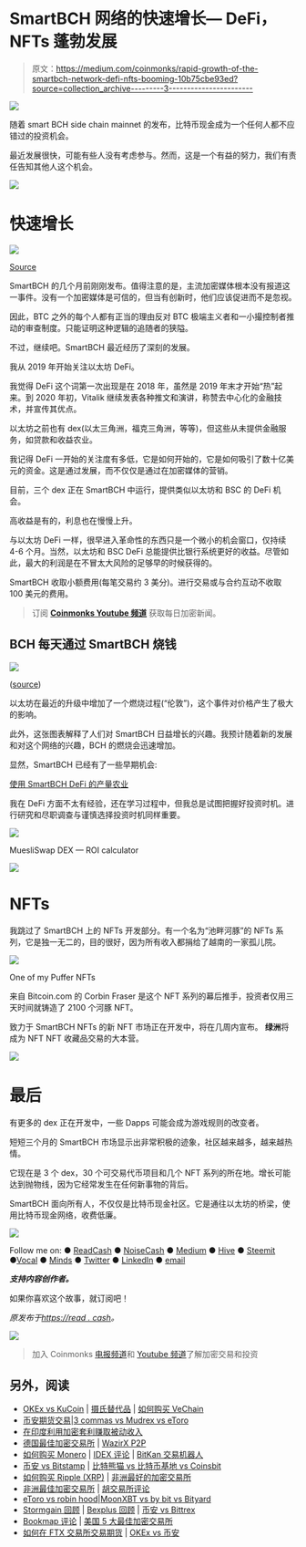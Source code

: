 # SmartBCH 网络的快速增长— DeFi，NFTs 蓬勃发展

> 原文：<https://medium.com/coinmonks/rapid-growth-of-the-smartbch-network-defi-nfts-booming-10b75cbe93ed?source=collection_archive---------3----------------------->

![](img/780ee8d9bea3d8fbfecb2a37d47f1790.png)

随着 smart BCH side chain mainnet 的发布，比特币现金成为一个任何人都不应错过的投资机会。

最近发展很快，可能有些人没有考虑参与。然而，这是一个有益的努力，我们有责任告知其他人这个机会。

![](img/f45130952a53784172d47cb34123d59a.png)

# 快速增长

![](img/257a37713fb8edb914ce33343e7fe7a6.png)

[Source](https://smartbch.fountainhead.cash/grafana/d/GUnTOBGnz/smartbch?orgId=1&refresh=5s)

SmartBCH 的几个月前刚刚发布。值得注意的是，主流加密媒体根本没有报道这一事件。没有一个加密媒体是可信的，但当有创新时，他们应该促进而不是忽视。

因此，BTC 之外的每个人都有正当的理由反对 BTC 极端主义者和一小撮控制者推动的审查制度。只能证明这种逻辑的追随者的狭隘。

不过，继续吧。SmartBCH 最近经历了深刻的发展。

我从 2019 年开始关注以太坊 DeFi。

我觉得 DeFi 这个词第一次出现是在 2018 年，虽然是 2019 年末才开始“热”起来。到 2020 年初，Vitalik 继续发表各种推文和演讲，称赞去中心化的金融技术，并宣传其优点。

以太坊之前也有 dex(以太三角洲，福克三角洲，等等)，但这些从未提供金融服务，如贷款和收益农业。

我记得 DeFi 一开始的关注度有多低，它是如何开始的，它是如何吸引了数十亿美元的资金。这是通过发展，而不仅仅是通过在加密媒体的营销。

目前，三个 dex 正在 SmartBCH 中运行，提供类似以太坊和 BSC 的 DeFi 机会。

高收益是有的，利息也在慢慢上升。

与以太坊 DeFi 一样，很早进入革命性的东西只是一个微小的机会窗口，仅持续 4-6 个月。当然，以太坊和 BSC DeFi 总能提供比银行系统更好的收益。尽管如此，最大的利润是在不冒太大风险的足够早的时候获得的。

SmartBCH 收取小额费用(每笔交易约 3 美分)。进行交易或与合约互动不收取 100 美元的费用。

> 订阅 [**Coinmonks Youtube 频道**](https://www.youtube.com/c/coinmonks/videos) 获取每日加密新闻。

## **BCH 每天通过 SmartBCH 烧钱**

![](img/06ed2e86f1e73344be2c23c17f2b1894.png)

([source](https://bitbox.ee/alexandria/index.html))

以太坊在最近的升级中增加了一个燃烧过程(“伦敦”)，这个事件对价格产生了极大的影响。

此外，这张图表解释了人们对 SmartBCH 日益增长的兴趣。我预计随着新的发展和对这个网络的兴趣，BCH 的燃烧会迅速增加。

显然，SmartBCH 已经有了一些早期机会:

[使用 SmartBCH DeFi 的产量农业](https://read.cash/@Pantera/yield-farming-with-smartbch-defi-2a58beda)

我在 DeFi 方面不太有经验，还在学习过程中，但我总是试图把握好投资时机。进行研究和尽职调查与谨慎选择投资时机同样重要。

![](img/cbd698ed46d73586a53c3b3973ba903c.png)

MuesliSwap DEX — ROI calculator

![](img/f45130952a53784172d47cb34123d59a.png)

# NFTs

我跳过了 SmartBCH 上的 NFTs 开发部分。有一个名为“池畔河豚”的 NFTs 系列，它是独一无二的，目的很好，因为所有收入都捐给了越南的一家孤儿院。

![](img/9b182ffe958d1b9d7a25336369c51496.png)

One of my Puffer NFTs

来自 Bitcoin.com 的 Corbin Fraser 是这个 NFT 系列的幕后推手，投资者仅用三天时间就铸造了 2100 个河豚 NFT。

致力于 SmartBCH NFTs 的新 NFT 市场正在开发中，将在几周内宣布。
**绿洲**将成为 NFT NFT 收藏品交易的大本营。

![](img/f45130952a53784172d47cb34123d59a.png)

# 最后

有更多的 dex 正在开发中，一些 Dapps 可能会成为游戏规则的改变者。

短短三个月的 SmartBCH 市场显示出非常积极的迹象，社区越来越多，越来越热情。

它现在是 3 个 dex，30 个可交易代币项目和几个 NFT 系列的所在地。增长可能达到抛物线，因为它经常发生在任何新事物的背后。

SmartBCH 面向所有人，不仅仅是比特币现金社区。它是通往以太坊的桥梁，使用比特币现金网络，收费低廉。

![](img/f45130952a53784172d47cb34123d59a.png)

Follow me on: ● [ReadCash](https://read.cash/@Pantera) ● [NoiseCash](https://noise.cash/u/Pantera99) ● [Medium](/@panterabch) ● [Hive](https://hive.blog/@pantera1) ● [Steemit](https://steemit.com/@pantera1) ●[Vocal](https://vocal.media/authors/pantera) ● [Minds](https://www.minds.com/pantera99/) ● [Twitter](https://twitter.com/Panterabch) ● [LinkedIn](https://www.linkedin.com/in/panterabch/) ● [email](https://read.cash/@Pantera/localcryptos-p2p-exchange-is-now-offering-bitcoin-cash-trading-06637230#bad-link)

***支持内容创作者。***

如果你喜欢这个故事，就订阅吧！

*原发布于*[*https://read . cash*](https://read.cash/@Pantera/rapid-growth-of-the-smartbch-network-defi-nfts-booming-20ce5a3c)*。*

![](img/f45130952a53784172d47cb34123d59a.png)

> 加入 Coinmonks [电报频道](https://t.me/coincodecap)和 [Youtube 频道](https://www.youtube.com/c/coinmonks/videos)了解加密交易和投资

## 另外，阅读

*   [OKEx vs KuCoin](https://blog.coincodecap.com/okex-kucoin) | [摄氏替代品](https://blog.coincodecap.com/celsius-alternatives) | [如何购买 VeChain](https://blog.coincodecap.com/buy-vechain)
*   [币安期货交易](https://blog.coincodecap.com/binance-futures-trading)|[3 commas vs Mudrex vs eToro](https://blog.coincodecap.com/mudrex-3commas-etoro)
*   [在印度利用加密套利赚取被动收入](https://blog.coincodecap.com/crypto-arbitrage-in-india)
*   [德国最佳加密交易所](https://blog.coincodecap.com/crypto-exchanges-in-germany) | [WazirX P2P](https://blog.coincodecap.com/wazirx-p2p)
*   [如何购买 Monero](https://blog.coincodecap.com/buy-monero) | [IDEX 评论](https://blog.coincodecap.com/idex-review) | [BitKan 交易机器人](https://blog.coincodecap.com/bitkan-trading-bot)
*   [币安 vs Bitstamp](https://blog.coincodecap.com/binance-vs-bitstamp) | [比特熊猫 vs 比特币基地 vs Coinsbit](https://blog.coincodecap.com/bitpanda-coinbase-coinsbit)
*   [如何购买 Ripple (XRP)](https://blog.coincodecap.com/buy-ripple-india) | [非洲最好的加密交易所](https://blog.coincodecap.com/crypto-exchange-africa)
*   [非洲最佳加密交易所](https://blog.coincodecap.com/crypto-exchange-africa) | [胡交易所评论](https://blog.coincodecap.com/hoo-exchange-review)
*   [eToro vs robin hood](https://blog.coincodecap.com/etoro-robinhood)|[MoonXBT vs by bit vs Bityard](https://blog.coincodecap.com/bybit-bityard-moonxbt)
*   [Stormgain 回顾](https://blog.coincodecap.com/stormgain-review) | [Bexplus 回顾](https://blog.coincodecap.com/bexplus-review) | [币安 vs Bittrex](https://blog.coincodecap.com/binance-vs-bittrex)
*   [Bookmap 评论](https://blog.coincodecap.com/bookmap-review-2021-best-trading-software) | [美国 5 大最佳加密交易所](https://blog.coincodecap.com/crypto-exchange-usa)
*   [如何在 FTX 交易所交易期货](https://blog.coincodecap.com/ftx-futures-trading) | [OKEx vs 币安](https://blog.coincodecap.com/okex-vs-binance)